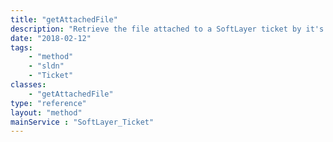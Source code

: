 ```yaml
---
title: "getAttachedFile"
description: "Retrieve the file attached to a SoftLayer ticket by it's given identifier. To retrieve a list of files attached to a ticket either call the SoftLayer_Ticket::getAttachedFiles method or call SoftLayer_Ticket::getObject with ''attachedFiles'' defined in an object mask. "
date: "2018-02-12"
tags:
    - "method"
    - "sldn"
    - "Ticket"
classes:
    - "getAttachedFile"
type: "reference"
layout: "method"
mainService : "SoftLayer_Ticket"
---
```

